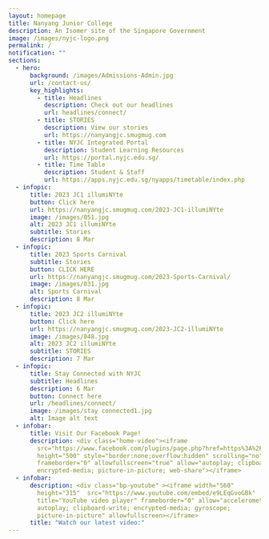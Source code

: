 ```yaml
---
layout: homepage
title: Nanyang Junior College
description: An Isomer site of the Singapore Government
image: /images/nyjc-logo.png
permalink: /
notification: ""
sections:
  - hero:
      background: /images/Admissions-Admin.jpg
      url: /contact-us/
      key_highlights:
        - title: Headlines
          description: Check out our headlines
          url: headlines/connect/
        - title: STORIES
          description: View our stories
          url: https://nanyangjc.smugmug.com
        - title: NYJC Integrated Portal
          description: Student Learning Resources
          url: https://portal.nyjc.edu.sg/
        - title: Time Table
          description: Student & Staff
          url: https://apps.nyjc.edu.sg/nyapps/timetable/index.php
  - infopic:
      title: 2023 JC1 illumiNYte
      button: Click here
      url: https://nanyangjc.smugmug.com/2023-JC1-illumiNYte
      image: /images/051.jpg
      alt: 2023 JC1 illumiNYte
      subtitle: Stories
      description: 8 Mar
  - infopic:
      title: 2023 Sports Carnival
      subtitle: Stories
      button: CLICK HERE
      url: https://nanyangjc.smugmug.com/2023-Sports-Carnival/
      image: /images/031.jpg
      alt: Sports Carnival
      description: 8 Mar
  - infopic:
      title: 2023 JC2 illumiNYte
      button: Click here
      url: https://nanyangjc.smugmug.com/2023-JC2-illumiNYte
      image: /images/048.jpg
      alt: 2023 JC2 illumiNYte
      subtitle: STORIES
      description: 7 Mar
  - infopic:
      title: Stay Connected with NYJC
      subtitle: Headlines
      description: 6 Mar
      button: Connect here
      url: /headlines/connect/
      image: /images/stay connected1.jpg
      alt: Image alt text
  - infobar:
      title: Visit Our Facebook Page!
      description: <div class="home-video"><iframe
        src="https://www.facebook.com/plugins/page.php?href=https%3A%2F%2Fwww.facebook.com%2FNanyangjc%2F&tabs=timeline&width=340&height=500&small_header=false&adapt_container_width=true&hide_cover=false&show_facepile=true&appId"
        height="500" style="border:none;overflow:hidden" scrolling="no"
        frameborder="0" allowfullscreen="true" allow="autoplay; clipboard-write;
        encrypted-media; picture-in-picture; web-share"></iframe>
  - infobar:
      description: <div class="bp-youtube" ><iframe width="560"
        height="315"  src="https://www.youtube.com/embed/e9LEqGvoGBk"
        title="YouTube video player" frameborder="0" allow="accelerometer;
        autoplay; clipboard-write; encrypted-media; gyroscope;
        picture-in-picture" allowfullscreen></iframe>
      title: "Watch our latest video:"
---
```

